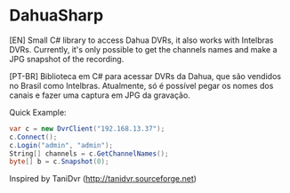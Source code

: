 # DahuaSharp
[EN]
Small C# library to access Dahua DVRs, it also works with Intelbras DVRs.
Currently, it's only possible to get the channels names and make a JPG snapshot of the recording.

[PT-BR]
Biblioteca em C# para acessar DVRs da Dahua, que são vendidos no Brasil como Intelbras.
Atualmente, só é possível pegar os nomes dos canais e fazer uma captura em JPG da gravação.

Quick Example:
```csharp
var c = new DvrClient("192.168.13.37");
c.Connect();
c.Login("admin", "admin");
String[] channels = c.GetChannelNames();
byte[] b = c.Snapshot(0);
```


Inspired by TaniDvr (http://tanidvr.sourceforge.net)
